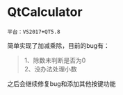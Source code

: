 # QtCalculator
    平台：VS2017+QT5.8
简单实现了加减乘除，目前的bug有：<br>
>1、除数未判断是否为0<br>
>2、没办法处理小数<br>

之后会继续修复bug和添加其他按键功能
